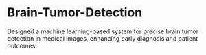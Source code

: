 # Brain-Tumor-Detection
Designed a machine learning-based system for precise brain tumor detection in medical images, enhancing early diagnosis and patient outcomes.
